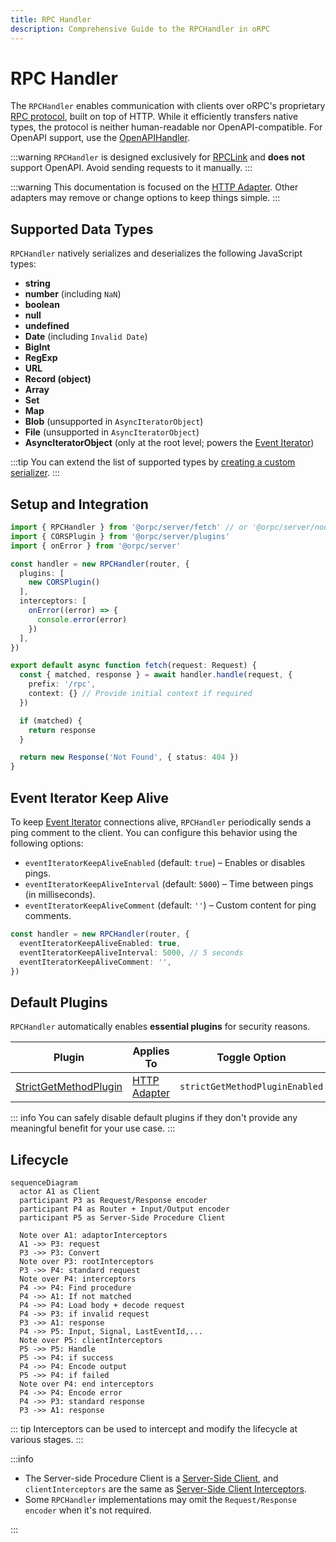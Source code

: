 ```yaml
---
title: RPC Handler
description: Comprehensive Guide to the RPCHandler in oRPC
---
```


# RPC Handler

The `RPCHandler` enables communication with clients over oRPC's proprietary [RPC protocol](/docs/advanced/rpc-protocol), built on top of HTTP. While it efficiently transfers native types, the protocol is neither human-readable nor OpenAPI-compatible. For OpenAPI support, use the [OpenAPIHandler](/docs/openapi/openapi-handler).

:::warning
`RPCHandler` is designed exclusively for [RPCLink](/docs/client/rpc-link) and **does not** support OpenAPI. Avoid sending requests to it manually.
:::

:::warning
This documentation is focused on the [HTTP Adapter](/docs/adapters/http).
Other adapters may remove or change options to keep things simple.
:::

## Supported Data Types

`RPCHandler` natively serializes and deserializes the following JavaScript types:

- **string**
- **number** (including `NaN`)
- **boolean**
- **null**
- **undefined**
- **Date** (including `Invalid Date`)
- **BigInt**
- **RegExp**
- **URL**
- **Record (object)**
- **Array**
- **Set**
- **Map**
- **Blob** (unsupported in `AsyncIteratorObject`)
- **File** (unsupported in `AsyncIteratorObject`)
- **AsyncIteratorObject** (only at the root level; powers the [Event Iterator](/docs/event-iterator))

:::tip
You can extend the list of supported types by [creating a custom serializer](/docs/advanced/rpc-json-serializer#extending-native-data-types).
:::

## Setup and Integration

```ts
import { RPCHandler } from '@orpc/server/fetch' // or '@orpc/server/node'
import { CORSPlugin } from '@orpc/server/plugins'
import { onError } from '@orpc/server'

const handler = new RPCHandler(router, {
  plugins: [
    new CORSPlugin()
  ],
  interceptors: [
    onError((error) => {
      console.error(error)
    })
  ],
})

export default async function fetch(request: Request) {
  const { matched, response } = await handler.handle(request, {
    prefix: '/rpc',
    context: {} // Provide initial context if required
  })

  if (matched) {
    return response
  }

  return new Response('Not Found', { status: 404 })
}
```

## Event Iterator Keep Alive

To keep [Event Iterator](/docs/event-iterator) connections alive, `RPCHandler` periodically sends a ping comment to the client. You can configure this behavior using the following options:

- `eventIteratorKeepAliveEnabled` (default: `true`) – Enables or disables pings.
- `eventIteratorKeepAliveInterval` (default: `5000`) – Time between pings (in milliseconds).
- `eventIteratorKeepAliveComment` (default: `''`) – Custom content for ping comments.

```ts
const handler = new RPCHandler(router, {
  eventIteratorKeepAliveEnabled: true,
  eventIteratorKeepAliveInterval: 5000, // 5 seconds
  eventIteratorKeepAliveComment: '',
})
```

## Default Plugins

`RPCHandler` automatically enables **essential plugins** for security reasons.

| Plugin                                                   | Applies To                          | Toggle Option                  |
| -------------------------------------------------------- | ----------------------------------- | ------------------------------ |
| [StrictGetMethodPlugin](/docs/plugins/strict-get-method) | [HTTP Adapter](/docs/adapters/http) | `strictGetMethodPluginEnabled` |

::: info
You can safely disable default plugins if they don't provide any meaningful benefit for your use case.
:::

## Lifecycle

```mermaid
sequenceDiagram
  actor A1 as Client
  participant P3 as Request/Response encoder
  participant P4 as Router + Input/Output encoder
  participant P5 as Server-Side Procedure Client

  Note over A1: adaptorInterceptors
  A1 ->> P3: request
  P3 ->> P3: Convert
  Note over P3: rootInterceptors
  P3 ->> P4: standard request
  Note over P4: interceptors
  P4 ->> P4: Find procedure
  P4 ->> A1: If not matched
  P4 ->> P4: Load body + decode request
  P4 ->> P3: if invalid request
  P3 ->> A1: response
  P4 ->> P5: Input, Signal, LastEventId,...
  Note over P5: clientInterceptors
  P5 ->> P5: Handle
  P5 ->> P4: if success
  P4 ->> P4: Encode output
  P5 ->> P4: if failed
  Note over P4: end interceptors
  P4 ->> P4: Encode error
  P4 ->> P3: standard response
  P3 ->> A1: response
```

::: tip
Interceptors can be used to intercept and modify the lifecycle at various stages.
:::

:::info

- The Server-side Procedure Client is a [Server-Side Client](/docs/client/server-side), and `clientInterceptors` are the same as [Server-Side Client Interceptors](/docs/client/server-side#lifecycle).
- Some `RPCHandler` implementations may omit the `Request/Response encoder` when it's not required.

:::
